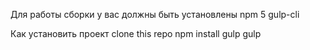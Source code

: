 Для работы сборки у вас должны быть установлены
npm 5
gulp-cli


Как установить проект
clone this repo
npm install gulp
gulp

